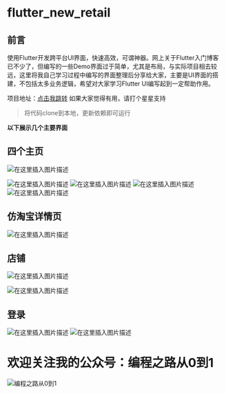 # flutter_new_retail

## 前言
使用Flutter开发跨平台UI界面，快速高效，可谓神器。网上关于Flutter入门博客已不少了，但编写的一些Demo界面过于简单，尤其是布局，与实际项目相去较远，这里将我自己学习过程中编写的界面整理后分享给大家，主要是UI界面的搭建，不包括太多业务逻辑，希望对大家学习Flutter UI编写起到一定帮助作用。

项目地址：[点击我跳转](https://github.com/arcticfox1919/flutter_new_retail) 如果大家觉得有用，请打个星星支持

> 将代码clone到本地，更新依赖即可运行

**以下展示几个主要界面**
## 四个主页
![在这里插入图片描述](https://github.com/arcticfox1919/ImageHosting/blob/master/home_gif.gif?raw=true)

![在这里插入图片描述](https://github.com/arcticfox1919/ImageHosting/blob/master/home1.png?raw=true)
![在这里插入图片描述](https://github.com/arcticfox1919/ImageHosting/blob/master/home2.png?raw=true)
![在这里插入图片描述](https://github.com/arcticfox1919/ImageHosting/blob/master/home3.png?raw=true)
![在这里插入图片描述](https://github.com/arcticfox1919/ImageHosting/blob/master/home4.png?raw=true)

## 仿淘宝详情页
![在这里插入图片描述](https://github.com/arcticfox1919/ImageHosting/blob/master/details_gif.gif?raw=true)
## 店铺
![在这里插入图片描述](https://github.com/arcticfox1919/ImageHosting/blob/master/Screenshot_1564658799.png?raw=true)

![在这里插入图片描述](https://github.com/arcticfox1919/ImageHosting/blob/master/Screenshot_1564658808.png?raw=true)
## 登录
![在这里插入图片描述](https://github.com/arcticfox1919/ImageHosting/blob/master/Screenshot_1564658936.png?raw=true)
![在这里插入图片描述](https://github.com/arcticfox1919/ImageHosting/blob/master/Screenshot_1564658941.png?raw=true)

# 欢迎关注我的公众号：编程之路从0到1
![编程之路从0到1](https://img-blog.csdnimg.cn/20190301102949549.jpg)
